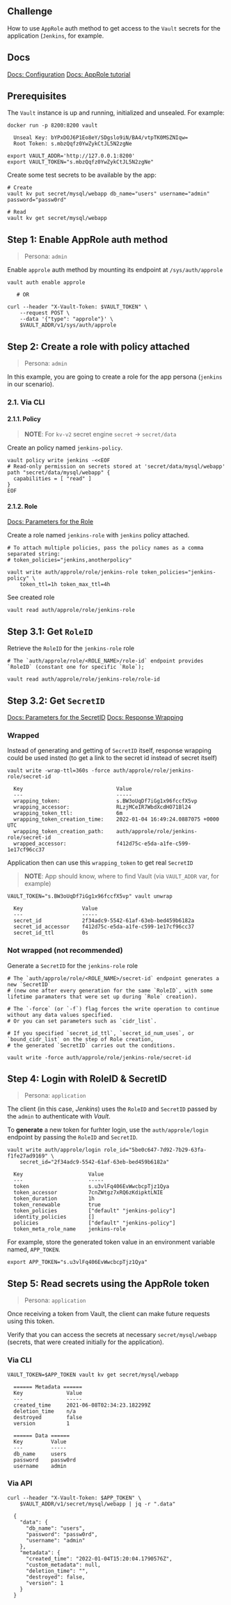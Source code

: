 ## Challenge 
How to use `AppRole` auth method to get access to the `Vault` secrets for the application (`Jenkins`, for example.


## Docs

[Docs: Configuration](https://www.vaultproject.io/docs/auth/approle#configuration)
[Docs: AppRole tutorial](https://learn.hashicorp.com/tutorials/vault/approle)



## Prerequisites

The `Vault` instance is up and running, initialized and unsealed. For example:
```
docker run -p 8200:8200 vault

  Unseal Key: bYPxDOJ6P1Eo8eY/SDgslo9iN/BA4/vtpTK0MSZNIqw=
  Root Token: s.mbzQqfz0YwZykCtJL5N2zgNe

export VAULT_ADDR='http://127.0.0.1:8200'
export VAULT_TOKEN="s.mbzQqfz0YwZykCtJL5N2zgNe"
```

Create some test secrets to be available by the app:
```
# Create
vault kv put secret/mysql/webapp db_name="users" username="admin" password="passw0rd"

# Read
vault kv get secret/mysql/webapp
```


## Step 1: Enable AppRole auth method

> Persona: `admin`

Enable `approle` auth method by mounting its endpoint at `/sys/auth/approle`
```
vault auth enable approle

   # OR
   
curl --header "X-Vault-Token: $VAULT_TOKEN" \
    --request POST \
    --data '{"type": "approle"}' \
    $VAULT_ADDR/v1/sys/auth/approle
```



## Step 2: Create a role with policy attached

> Persona: `admin`

In this example, you are going to create a role for the app persona (`jenkins` in our scenario).


### 2.1. Via CLI

#### 2.1.1. Policy

> **NOTE**: For `kv-v2` secret engine `secret` -> `secret/data`

Create an policy named `jenkins-policy`.
```
vault policy write jenkins -<<EOF
# Read-only permission on secrets stored at 'secret/data/mysql/webapp'
path "secret/data/mysql/webapp" {
  capabilities = [ "read" ]
}
EOF
```

#### 2.1.2. Role

[Docs: Parameters for the Role](https://www.vaultproject.io/api-docs/auth/approle#create-update-approle)

Create a role named `jenkins-role` with `jenkins` policy attached.
```
# To attach multiple policies, pass the policy names as a comma separated string: 
# token_policies="jenkins,anotherpolicy"

vault write auth/approle/role/jenkins-role token_policies="jenkins-policy" \
    token_ttl=1h token_max_ttl=4h
```

See created role
```
vault read auth/approle/role/jenkins-role
```



## Step 3.1: Get `RoleID`

Retrieve the `RoleID` for the `jenkins-role` role
```
# The `auth/approle/role/<ROLE_NAME>/role-id` endpoint provides `RoleID` (constant one for specific `Role`);

vault read auth/approle/role/jenkins-role/role-id
```

## Step 3.2: Get `SecretID`
[Docs: Parameters for the SecretID](https://www.vaultproject.io/api/auth/approle#generate-new-secret-id)
[Docs: Response Wrapping](https://learn.hashicorp.com/tutorials/vault/approle#response-wrap-the-secretid)

### Wrapped

Instead of generating and getting of `SecretID` itself, response wrapping could be used insted (to get a link to the secret id instead of secret itself)
```
vault write -wrap-ttl=360s -force auth/approle/role/jenkins-role/secret-id

  Key                              Value
  ---                              -----
  wrapping_token:                  s.BW3oUqDf7iGg1x96fccfX5vp
  wrapping_accessor:               RLzjMCeIR7WbdXcdHO71Bl24
  wrapping_token_ttl:              6m
  wrapping_token_creation_time:    2022-01-04 16:49:24.0887075 +0000 UTC
  wrapping_token_creation_path:    auth/approle/role/jenkins-role/secret-id
  wrapped_accessor:                f412d75c-e5da-a1fe-c599-1e17cf96cc37
```

Application then can use this `wrapping_token` to get real `SecretID`

> **NOTE**: App should know, where to find Vault (via `VAULT_ADDR` var, for example) 
```
VAULT_TOKEN="s.BW3oUqDf7iGg1x96fccfX5vp" vault unwrap

  Key                   Value
  ---                   -----
  secret_id             2f34adc9-5542-61af-63eb-bed459b6182a
  secret_id_accessor    f412d75c-e5da-a1fe-c599-1e17cf96cc37
  secret_id_ttl         0s
```

### Not wrapped (not recommended)
Generate a `SecretID` for the `jenkins-role` role
```
# The `auth/approle/role/<ROLE_NAME>/secret-id` endpoint generates a new `SecretID` 
# (new one after every generation for the same `RoleID`, with some lifetime paramaters that were set up during `Role` creation).

# The `-force` (or `-f`) flag forces the write operation to continue without any data values specified. 
# Or you can set parameters such as `cidr_list`.

# If you specified `secret_id_ttl`, `secret_id_num_uses`, or `bound_cidr_list` on the step of Role creation,
# the generated `SecretID` carries out the conditions.

vault write -force auth/approle/role/jenkins-role/secret-id
```



## Step 4: Login with RoleID & SecretID

> Persona: `application`

The client (in this case, _Jenkins_) uses the `RoleID` and `SecretID` passed by the `admin` to authenticate with _Vault_.


To **generate** a new token for furhter login, use the `auth/approle/login` endpoint by passing the `RoleID` and `SecretID`.
```
vault write auth/approle/login role_id="5be0c647-7d92-7b29-63fa-f1fe27ad9169" \
    secret_id="2f34adc9-5542-61af-63eb-bed459b6182a"
    
  Key                     Value
  ---                     -----
  token                   s.u3vlFq406EvWwcbcpTjz1Qya
  token_accessor          7cnZWtgz7xRQ6zKdipktLNIE
  token_duration          1h
  token_renewable         true
  token_policies          ["default" "jenkins-policy"]
  identity_policies       []
  policies                ["default" "jenkins-policy"]
  token_meta_role_name    jenkins-role
```

For example, store the generated token value in an environment variable named, `APP_TOKEN`.
```
export APP_TOKEN="s.u3vlFq406EvWwcbcpTjz1Qya"
```


## Step 5: Read secrets using the AppRole token

> Persona: `application`

Once receiving a token from Vault, the client can make future requests using this token.

Verify that you can access the secrets at necessary `secret/mysql/webapp` (secrets, that were created initially for the application).

### Via CLI
```
VAULT_TOKEN=$APP_TOKEN vault kv get secret/mysql/webapp

  ====== Metadata ======
  Key              Value
  ---              -----
  created_time     2021-06-08T02:34:23.182299Z
  deletion_time    n/a
  destroyed        false
  version          1

  ====== Data ======
  Key         Value
  ---         -----
  db_name     users
  password    passw0rd
  username    admin
```

### Via API

```
curl --header "X-Vault-Token: $APP_TOKEN" \
    $VAULT_ADDR/v1/secret/mysql/webapp | jq -r ".data"

  {
    "data": {
      "db_name": "users",
      "password": "passw0rd",
      "username": "admin"
    },
    "metadata": {
      "created_time": "2022-01-04T15:20:04.1790576Z",
      "custom_metadata": null,
      "deletion_time": "",
      "destroyed": false,
      "version": 1
    }
  }
```





















